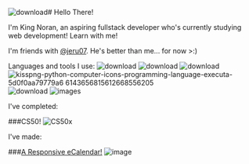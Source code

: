![download](https://github.com/KingNoran/KingNoran/assets/108130291/a9094c6b-57cd-4213-b2d7-cb752a5730ce)# Hello There!

I'm King Noran, an aspiring fullstack developer who's currently studying web development! Learn with me!

I'm friends with [@jeru07](https://github.com/jeru7). He's better than me... for now >:)

Languages and tools I use:
![download](https://github.com/KingNoran/KingNoran/assets/108130291/99a6e6c7-8649-4114-8e78-1b89ad36d596)
![download](https://github.com/KingNoran/KingNoran/assets/108130291/4162aa37-7a9f-4ef0-a6d1-a6c4f9fd0841)
![download](https://github.com/KingNoran/KingNoran/assets/108130291/61ba19b4-a0fe-4c45-9972-5878f09f00a4)
![kisspng-python-computer-icons-programming-language-executa-5d0f0aa79779a6 6143656815612668556205](https://github.com/KingNoran/KingNoran/assets/108130291/520a7476-5c78-4426-ba99-3623a6fa2bb7)
![download](https://github.com/KingNoran/KingNoran/assets/108130291/026c5e01-3994-437e-8068-f9cbed7b2be3)
![images](https://github.com/KingNoran/KingNoran/assets/108130291/09df62e1-bfa6-448f-8e37-3a818328c5a9)




I've completed:

###CS50!
![CS50x](https://github.com/KingNoran/KingNoran/assets/108130291/4e89b302-959e-47d7-90d0-3669d04c92dd)

I've made:

###[A Responsive eCalendar!](https://kingnoran.github.io/eCalendar/)
![image](https://github.com/KingNoran/KingNoran/assets/108130291/8c43ed51-ac59-48c7-b43e-fbef63c7d54b)

